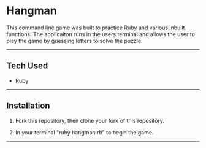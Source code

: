 # Hangman

This command line game was built to practice Ruby and various inbuilt functions. The applicaiton runs in the users terminal and allows the user to play the game by guessing letters to solve the puzzle.

---

## Tech Used

- Ruby 

---

## Installation

1. Fork this repository, then clone your fork of this repository.

2. In your terminal "ruby hangman.rb" to begin the game.

---